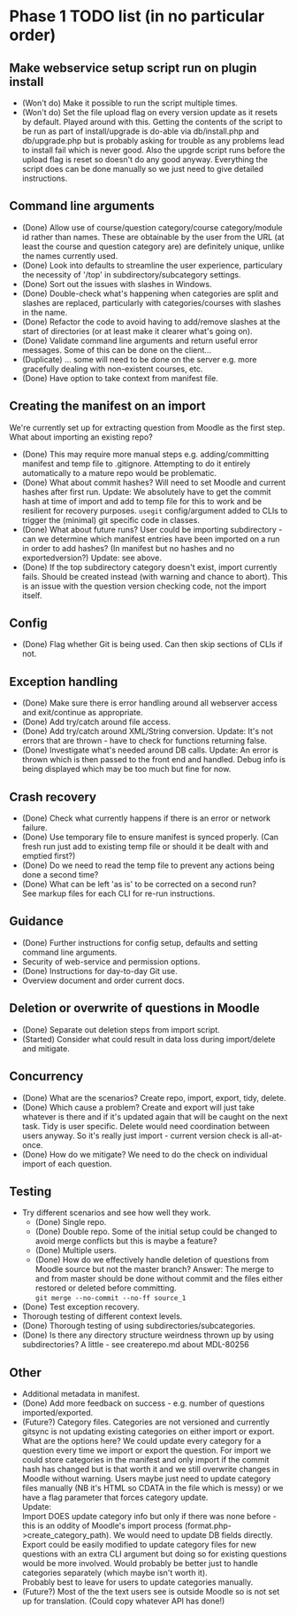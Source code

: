 # Phase 1 TODO list (in no particular order)

## Make webservice setup script run on plugin install
- (Won't do) Make it possible to run the script multiple times.
- (Won't do) Set the file upload flag on every version update as it resets by default.
Played around with this. Getting the contents of the script to be run as part of install/upgrade is do-able via db/install.php and db/upgrade.php but is probably asking for trouble as any problems lead to install fail which is never good. Also the upgrde script runs before the upload flag is reset so doesn't do any good anyway. Everything the script does can be done manually so we just need to give detailed instructions.

## Command line arguments
- (Done) Allow use of course/question category/course category/module id rather than names. These are obtainable by the user from the URL (at least the course and question category are) are definitely unique, unlike the names currently used.
- (Done) Look into defaults to streamline the user experience, particulary the necessity of '/top' in subdirectory/subcategory settings.
- (Done) Sort out the issues with slashes in Windows.
- (Done) Double-check what's happening when categories are split and slashes are replaced, particularly with categories/courses with slashes in the name.
- (Done) Refactor the code to avoid having to add/remove slashes at the start of directories (or at least make it clearer what's going on).
- (Done) Validate command line arguments and return useful error messages. Some of this can be done on the client...
- (Duplicate) ... some will need to be done on the server e.g. more gracefully dealing with non-existent courses, etc.
- (Done) Have option to take context from manifest file.

## Creating the manifest on an import
We're currently set up for extracting question from Moodle as the first step. What about importing an existing repo?
- (Done) This may require more manual steps e.g. adding/committing manifest and temp file to .gitignore. Attempting to do it entirely automatically to a mature repo would be problematic.
- (Done) What about commit hashes? Will need to set Moodle and current hashes after first run. Update: We absolutely have to get the commit hash at time of import and add to temp file for this to work and be resilient for recovery purposes. `usegit` config/argument added to CLIs to trigger the (minimal) git specific code in classes.
- (Done) What about future runs? User could be importing subdirectory - can we determine which manifest entries have been imported on a run in order to add hashes? (In manifest but no hashes and no exportedversion?) Update: see above.
- (Done) If the top subdirectory category doesn't exist, import currently fails. Should be created instead (with warning and chance to abort). This is an issue with the question version checking code, not the import itself.

## Config
- (Done) Flag whether Git is being used. Can then skip sections of CLIs if not.

## Exception handling
- (Done) Make sure there is error handling around all webserver access and exit/continue as appropriate.
- (Done) Add try/catch around file access.
- (Done) Add try/catch around XML/String conversion. Update: It's not errors that are thrown - have to check for functions returning false.
- (Done) Investigate what's needed around DB calls. Update: An error is thrown which is then passed to the front end and handled. Debug info is being displayed which may be too much but fine for now.

## Crash recovery
- (Done) Check what currently happens if there is an error or network failure.
- (Done) Use temporary file to ensure manifest is synced properly. (Can fresh run just add to existing temp file or should it be dealt with and emptied first?)
- (Done) Do we need to read the temp file to prevent any actions being done a second time?
- (Done) What can be left 'as is' to be corrected on a second run?  
See markup files for each CLI for re-run instructions.

## Guidance
- (Done) Further instructions for config setup, defaults and setting command line arguments.
- Security of web-service and permission options.
- (Done) Instructions for day-to-day Git use.
- Overview document and order current docs.

## Deletion or overwrite of questions in Moodle
- (Done) Separate out deletion steps from import script.
- (Started) Consider what could result in data loss during import/delete and mitigate.

## Concurrency
- (Done) What are the scenarios? Create repo, import, export, tidy, delete.
- (Done) Which cause a problem? Create and export will just take whatever is there and if it's updated again that will be caught on the next task. Tidy is user specific. Delete would need coordination between users anyway. So it's really just import - current version check is all-at-once.
- (Done) How do we mitigate? We need to do the check on individual import of each question.

## Testing
- Try different scenarios and see how well they work.
  - (Done) Single repo.
  - (Done) Double repo. Some of the initial setup could be changed to avoid merge conflicts but this is maybe a feature?
  - (Done) Multiple users.
  - (Done) How do we effectively handle deletion of questions from Moodle source but not the master branch?
    Answer: The merge to and from master should be done without commit and the files either restored or deleted before committing.  
    `git merge --no-commit --no-ff source_1`
- (Done) Test exception recovery.
- Thorough testing of different context levels.
- (Done) Thorough testing of using subdirectories/subcategories.
- (Done) Is there any directory structure weirdness thrown up by using subdirectories? A little - see createrepo.md about MDL-80256

## Other
- Additional metadata in manifest.
- (Done) Add more feedback on success - e.g. number of questions imported/exported.
- (Future?) Category files. Categories are not versioned and currently gitsync is not updating existing categories on either import or export. What are the options here? We could update every category for a question every time we import or export the question. For import we could store categories in the manifest and only import if the commit hash has changed but is that worth it and we still overwrite changes in Moodle without warning. Users maybe just need to update category files manually (NB it's HTML so CDATA in the file which is messy) or we have a flag parameter that forces category update.  
Update:  
Import DOES update category info but only if there was none before - this is an oddity of Moodle's import process (format.php->create_category_path). We would need to update DB fields directly.  
Export could be easily modified to update category files for new questions with an extra CLI argument but doing so for existing questions would be more involved. Would probably be better just to handle categories separately (which maybe isn't worth it).  
Probably best to leave for users to update categories manually.
- (Future?) Most of the the text users see is outside Moodle so is not set up for translation. (Could copy whatever API has done!)
